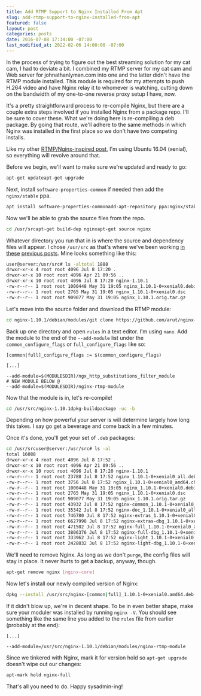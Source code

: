 ```yaml
---
title: Add RTMP Support to Nginx Installed From Apt
slug: add-rtmp-support-to-nginx-installed-from-apt
featured: false
layout: post
categories: posts
date: 2016-07-08 17:14:00 -07:00
last_modified_at: 2022-02-06 14:00:00 -07:00
---
```


In the process of trying to figure out the best streaming solution for my cat cam, I had to deviate a bit. I combined my RTMP server for my cat cam and Web server for johnathanlyman.com into one and the latter didn't have the RTMP module installed. This module is required for my attempts to push H.264 video and have Nginx relay it to whomever is watching, cutting down on the bandwidth of my one-to-one reverse proxy setup I have, now.

It's a pretty straightforward process to re-compile Nginx, but there are a couple extra steps involved if you installed Nginx from a package repo. I'll be sure to cover these. What we're doing here is re-compiling a deb package. By going that route, we'll adhere to the same methods in which Nginx was installed in the first place so we don't have two competing installs.

Like my other [RTMP/Nginx-inspired post](/2016/07/stream-rtmp.html), I'm using Ubuntu 16.04 (xenial), so everything will revolve around that.

Before we begin, we'll want to make sure we're updated and ready to go:

```sh
apt-get updateapt-get upgrade
```

Next, install `software-properties-common` if needed then add the `nginx/stable` ppa.

```sh
apt install software-properties-commonadd-apt-repository ppa:nginx/stable
```

Now we'll be able to grab the source files from the repo.

```sh
cd /usr/srcapt-get build-dep nginxapt-get source nginx
```

Whatever directory you run that in is where the source and dependency files will appear. I chose `/usr/src` as that's where we've been working [in these](/2016/07/fighting-ffmpeg.html) [previous posts](/2016/07/stream-rtmp.html). Mine looks something like this:

```sh
user@server:/usr/src# ls -altotal 1888
drwxr-xr-x 4 root root 4096 Jul 8 17:20 .
drwxr-xr-x 10 root root 4096 Apr 21 09:56 ..
drwxr-xr-x 10 root root 4096 Jul 8 17:20 nginx-1.10.1
-rw-r--r-- 1 root root 1000448 May 31 19:05 nginx_1.10.1-0+xenial0.debian.tar.gz
-rw-r--r-- 1 root root 2765 May 31 19:05 nginx_1.10.1-0+xenial0.dsc
-rw-r--r-- 1 root root 909077 May 31 19:05 nginx_1.10.1.orig.tar.gz
```

Let's move into the source folder and download the RTMP module:

```sh
cd nginx-1.10.1/debian/modules/git clone https://github.com/arut/nginx-rtmp-module
```

Back up one directory and open `rules` in a text editor. I'm using `nano`. Add the module to the end of the `--add-module` list under the `common_configure_flags` or `full_configure_flags` like so:

```
[common|full]_configure_flags := $(common_configure_flags) 		

[...]

--add-module=$(MODULESDIR)/ngx_http_substitutions_filter_module                         
# NEW MODULE BELOW @                        
--add-module=$(MODULESDIR)/nginx-rtmp-module
```

Now that the module is in, let's re-compile!

```sh
cd /usr/src/nginx-1.10.1dpkg-buildpackage -uc -b
```

Depending on how powerful your server is will determine largely how long this takes. I say go get a beverage and come back in a few minutes.

Once it's done, you'll get your set of `.deb` packages:

```sh
cd /usr/srcuser@server:/usr/src# ls -al 
total 16088
drwxr-xr-x 4 root root 4096 Jul 8 17:52 .
drwxr-xr-x 10 root root 4096 Apr 21 09:56 ..
drwxr-xr-x 10 root root 4096 Jul 8 17:20 nginx-1.10.1
-rw-r--r-- 1 root root 23788 Jul 8 17:52 nginx_1.10.1-0+xenial0_all.deb
-rw-r--r-- 1 root root 3756 Jul 8 17:52 nginx_1.10.1-0+xenial0_amd64.changes
-rw-r--r-- 1 root root 1000448 May 31 19:05 nginx_1.10.1-0+xenial0.debian.tar.gz
-rw-r--r-- 1 root root 2765 May 31 19:05 nginx_1.10.1-0+xenial0.dsc
-rw-r--r-- 1 root root 909077 May 31 19:05 nginx_1.10.1.orig.tar.gz
-rw-r--r-- 1 root root 43932 Jul 8 17:52 nginx-common_1.10.1-0+xenial0_all.deb
-rw-r--r-- 1 root root 35342 Jul 8 17:52 nginx-doc_1.10.1-0+xenial0_all.deb
-rw-r--r-- 1 root root 746780 Jul 8 17:52 nginx-extras_1.10.1-0+xenial0_amd64.deb
-rw-r--r-- 1 root root 6627998 Jul 8 17:52 nginx-extras-dbg_1.10.1-0+xenial0_amd64.deb
-rw-r--r-- 1 root root 471502 Jul 8 17:52 nginx-full_1.10.1-0+xenial0_amd64.deb
-rw-r--r-- 1 root root 3806376 Jul 8 17:52 nginx-full-dbg_1.10.1-0+xenial0_amd64.deb
-rw-r--r-- 1 root root 333962 Jul 8 17:52 nginx-light_1.10.1-0+xenial0_amd64.deb
-rw-r--r-- 1 root root 2428032 Jul 8 17:52 nginx-light-dbg_1.10.1-0+xenial0_amd64.deb
```

We'll need to remove Nginx. As long as we don't `purge`, the config files will stay in place. It never hurts to get a backup, anyway, though.

```sh
apt-get remove nginx [nginx-core]
```

Now let's install our newly compiled version of Nginx:

```sh
dpkg --install /usr/src/nginx-[common|full]_1.10.1-0+xenial0.amd64.deb
```

If it didn't blow up, we're in decent shape. To be in even better shape, make sure your moduler was installed by running `nginx -V`. You should see something like the same line you added to the `rules` file from earlier (probably at the end):

```
[...] 

--add-module=/usr/src/nginx-1.10.1/debian/modules/nginx-rtmp-module
```

Since we tinkered with Nginx, mark it for version hold so `apt-get upgrade` doesn't wipe out our changes:

```sh
apt-mark hold nginx-full
```

That's all you need to do. Happy sysadmin-ing!


